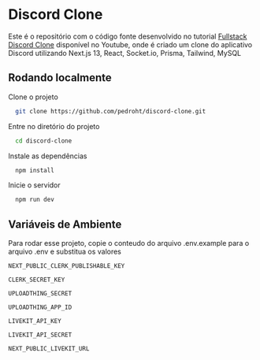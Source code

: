 # Discord Clone

Este é o repositório com o código fonte desenvolvido no tutorial [Fullstack Discord Clone](https://www.youtube.com/watch?v=ZbX4Ok9YX94) disponível no Youtube, onde é criado um clone do aplicativo Discord utilizando Next.js 13, React, Socket.io, Prisma, Tailwind, MySQL

## Rodando localmente

Clone o projeto

```bash
  git clone https://github.com/pedroht/discord-clone.git
```

Entre no diretório do projeto

```bash
  cd discord-clone
```

Instale as dependências

```bash
  npm install
```

Inicie o servidor

```bash
  npm run dev
```

## Variáveis de Ambiente

Para rodar esse projeto, copie o conteudo do arquivo .env.example para o arquivo .env e substitua os valores

`NEXT_PUBLIC_CLERK_PUBLISHABLE_KEY`

`CLERK_SECRET_KEY`

`UPLOADTHING_SECRET`

`UPLOADTHING_APP_ID`

`LIVEKIT_API_KEY`

`LIVEKIT_API_SECRET`

`NEXT_PUBLIC_LIVEKIT_URL`
